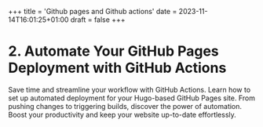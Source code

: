 +++
title = 'Github pages and Github actions'
date = 2023-11-14T16:01:25+01:00
draft = false
+++

# 2. Automate Your GitHub Pages Deployment with GitHub Actions

Save time and streamline your workflow with GitHub Actions. Learn how to set up automated deployment for your Hugo-based GitHub Pages site. From pushing changes to triggering builds, discover the power of automation. Boost your productivity and keep your website up-to-date effortlessly.
